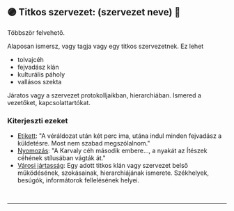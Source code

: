 ## 🟣 Titkos szervezet: (szervezet neve) 🔁

<!-- tag: md_fortely_multiple_titkosszervezet -->

Többször felvehető.

Alaposan ismersz, vagy tagja vagy egy titkos szervezetnek. Ez lehet

- tolvajcéh
- fejvadász klán
- kulturális páholy
- vallásos szekta

Járatos vagy a szervezet protokolljaikban, hierarchiában. Ismered a vezetőket, kapcsolattartókat.

### Kiterjeszti ezeket

- [Etikett](../kepzettsegek.szekunder/etikett.md): "A véráldozat után két perc ima, utána indul minden fejvadász a küldetésre. Most nem szabad megszólalnom."
- [Nyomozás](../kepzettsegek.primer.altalanos/nyomozas.md): "A Karvaly céh második embere..., a nyakát az Ítészek céhének stílusában vágták át."
- [Városi jártasság](../kepzettsegek.szekunder/varosi_jartassag.md): Egy adott titkos klán vagy szervezet belső működésének, szokásainak, hierarchiájának ismerete. Székhelyek, besúgók, informátorok fellelésének helyei.

<br />

---
